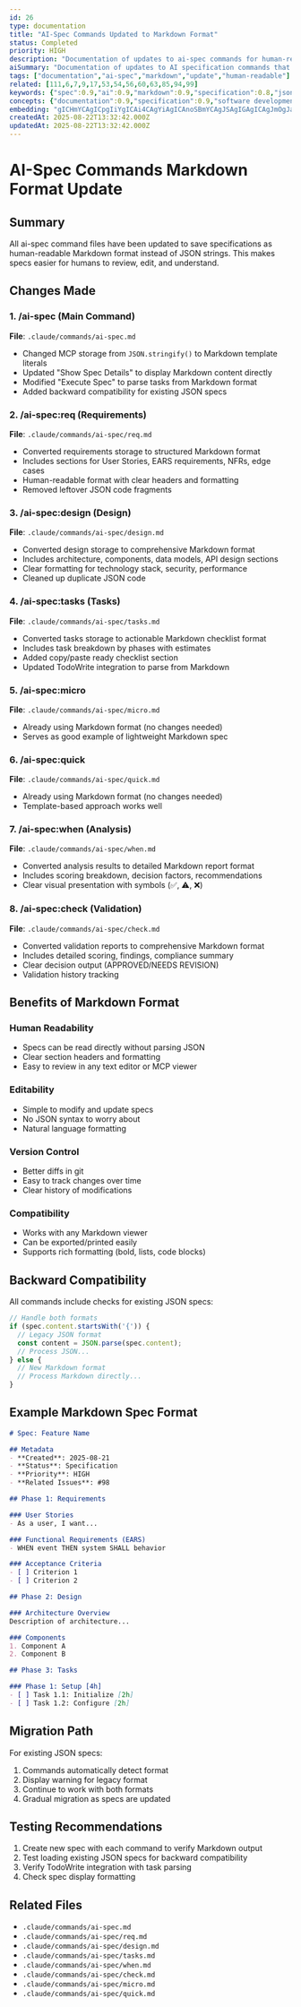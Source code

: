 ```yaml
---
id: 26
type: documentation
title: "AI-Spec Commands Updated to Markdown Format"
status: Completed
priority: HIGH
description: "Documentation of updates to ai-spec commands for human-readable Markdown storage"
aiSummary: "Documentation of updates to AI specification commands that converts storage format from JSON to human-readable Markdown, improving readability and editability while maintaining backward compatibility"
tags: ["documentation","ai-spec","markdown","update","human-readable"]
related: [111,6,7,9,17,53,54,56,60,63,85,94,99]
keywords: {"spec":0.9,"ai":0.9,"markdown":0.9,"specification":0.8,"json":0.8}
concepts: {"documentation":0.9,"specification":0.9,"software development":0.8,"data format":0.8,"automation":0.7}
embedding: "gICHmYCAgICpgIiYgICAi4CAgYiAgICAnoSBmYCAgJSAgIGAgICAgJmOgJaAgICUgICIiYCAgICOk4CcgICAjICAgo2AgICAiZCBlYCAgIKAgIqbgICAgI6GiZCAgICAgICQoYCAgICOgJCQgICAgICAj5mAgICAoYKQk4CAgIE="
createdAt: 2025-08-22T13:32:42.000Z
updatedAt: 2025-08-22T13:32:42.000Z
---
```


# AI-Spec Commands Markdown Format Update

## Summary
All ai-spec command files have been updated to save specifications as human-readable Markdown format instead of JSON strings. This makes specs easier for humans to review, edit, and understand.

## Changes Made

### 1. /ai-spec (Main Command)
**File**: `.claude/commands/ai-spec.md`
- Changed MCP storage from `JSON.stringify()` to Markdown template literals
- Updated "Show Spec Details" to display Markdown content directly
- Modified "Execute Spec" to parse tasks from Markdown format
- Added backward compatibility for existing JSON specs

### 2. /ai-spec:req (Requirements)
**File**: `.claude/commands/ai-spec/req.md`
- Converted requirements storage to structured Markdown format
- Includes sections for User Stories, EARS requirements, NFRs, edge cases
- Human-readable format with clear headers and formatting
- Removed leftover JSON code fragments

### 3. /ai-spec:design (Design)
**File**: `.claude/commands/ai-spec/design.md`
- Converted design storage to comprehensive Markdown format
- Includes architecture, components, data models, API design sections
- Clear formatting for technology stack, security, performance
- Cleaned up duplicate JSON code

### 4. /ai-spec:tasks (Tasks)
**File**: `.claude/commands/ai-spec/tasks.md`
- Converted tasks storage to actionable Markdown checklist format
- Includes task breakdown by phases with estimates
- Added copy/paste ready checklist section
- Updated TodoWrite integration to parse from Markdown

### 5. /ai-spec:micro
**File**: `.claude/commands/ai-spec/micro.md`
- Already using Markdown format (no changes needed)
- Serves as good example of lightweight Markdown spec

### 6. /ai-spec:quick
**File**: `.claude/commands/ai-spec/quick.md`
- Already using Markdown format (no changes needed)
- Template-based approach works well

### 7. /ai-spec:when (Analysis)
**File**: `.claude/commands/ai-spec/when.md`
- Converted analysis results to detailed Markdown report format
- Includes scoring breakdown, decision factors, recommendations
- Clear visual presentation with symbols (✅, ⚠️, ❌)

### 8. /ai-spec:check (Validation)
**File**: `.claude/commands/ai-spec/check.md`
- Converted validation reports to comprehensive Markdown format
- Includes detailed scoring, findings, compliance summary
- Clear decision output (APPROVED/NEEDS REVISION)
- Validation history tracking

## Benefits of Markdown Format

### Human Readability
- Specs can be read directly without parsing JSON
- Clear section headers and formatting
- Easy to review in any text editor or MCP viewer

### Editability
- Simple to modify and update specs
- No JSON syntax to worry about
- Natural language formatting

### Version Control
- Better diffs in git
- Easy to track changes over time
- Clear history of modifications

### Compatibility
- Works with any Markdown viewer
- Can be exported/printed easily
- Supports rich formatting (bold, lists, code blocks)

## Backward Compatibility

All commands include checks for existing JSON specs:
```javascript
// Handle both formats
if (spec.content.startsWith('{')) {
  // Legacy JSON format
  const content = JSON.parse(spec.content);
  // Process JSON...
} else {
  // New Markdown format
  // Process Markdown directly...
}
```

## Example Markdown Spec Format

```markdown
# Spec: Feature Name

## Metadata
- **Created**: 2025-08-21
- **Status**: Specification
- **Priority**: HIGH
- **Related Issues**: #98

## Phase 1: Requirements

### User Stories
- As a user, I want...

### Functional Requirements (EARS)
- WHEN event THEN system SHALL behavior

### Acceptance Criteria
- [ ] Criterion 1
- [ ] Criterion 2

## Phase 2: Design

### Architecture Overview
Description of architecture...

### Components
1. Component A
2. Component B

## Phase 3: Tasks

### Phase 1: Setup [4h]
- [ ] Task 1.1: Initialize [2h]
- [ ] Task 1.2: Configure [2h]
```

## Migration Path

For existing JSON specs:
1. Commands automatically detect format
2. Display warning for legacy format
3. Continue to work with both formats
4. Gradual migration as specs are updated

## Testing Recommendations

1. Create new spec with each command to verify Markdown output
2. Test loading existing JSON specs for backward compatibility
3. Verify TodoWrite integration with task parsing
4. Check spec display formatting

## Related Files
- `.claude/commands/ai-spec.md`
- `.claude/commands/ai-spec/req.md`
- `.claude/commands/ai-spec/design.md`
- `.claude/commands/ai-spec/tasks.md`
- `.claude/commands/ai-spec/when.md`
- `.claude/commands/ai-spec/check.md`
- `.claude/commands/ai-spec/micro.md`
- `.claude/commands/ai-spec/quick.md`